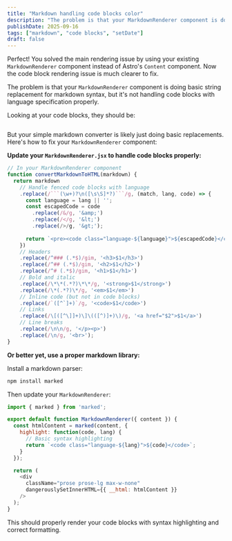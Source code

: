 ```yaml
---
title: "Markdown handling code blocks color"
description: "The problem is that your MarkdownRenderer component is doing basic string replacement for markdown syntax, but it's not handling code blocks with language specification properly."
publishDate: 2025-09-16
tags: ["markdown", "code blocks", "setDate"]
draft: false
---
```


Perfect! You solved the main rendering issue by using your existing `MarkdownRenderer` component instead of Astro's `Content` component. Now the code block rendering issue is much clearer to fix.

The problem is that your `MarkdownRenderer` component is doing basic string replacement for markdown syntax, but it's not handling code blocks with language specification properly.

Looking at your code blocks, they should be:

```yaml
```

But your simple markdown converter is likely just doing basic replacements. Here's how to fix your `MarkdownRenderer` component:

**Update your `MarkdownRenderer.jsx` to handle code blocks properly:**

```javascript
// In your MarkdownRenderer component
function convertMarkdownToHTML(markdown) {
  return markdown
    // Handle fenced code blocks with language
    .replace(/```(\w+)?\n([\s\S]*?)```/g, (match, lang, code) => {
      const language = lang || '';
      const escapedCode = code
        .replace(/&/g, '&amp;')
        .replace(/</g, '&lt;')
        .replace(/>/g, '&gt;');
      
      return `<pre><code class="language-${language}">${escapedCode}</code></pre>`;
    })
    // Headers
    .replace(/^### (.*$)/gim, '<h3>$1</h3>')
    .replace(/^## (.*$)/gim, '<h2>$1</h2>')
    .replace(/^# (.*$)/gim, '<h1>$1</h1>')
    // Bold and italic
    .replace(/\*\*(.*?)\*\*/g, '<strong>$1</strong>')
    .replace(/\*(.*?)\*/g, '<em>$1</em>')
    // Inline code (but not in code blocks)
    .replace(/`([^`]+)`/g, '<code>$1</code>')
    // Links
    .replace(/\[([^\]]+)\]\(([^)]+)\)/g, '<a href="$2">$1</a>')
    // Line breaks
    .replace(/\n\n/g, '</p><p>')
    .replace(/\n/g, '<br>');
}
```

**Or better yet, use a proper markdown library:**

Install a markdown parser:
```bash
npm install marked
```

Then update your `MarkdownRenderer`:

```javascript
import { marked } from 'marked';

export default function MarkdownRenderer({ content }) {
  const htmlContent = marked(content, {
    highlight: function(code, lang) {
      // Basic syntax highlighting
      return `<code class="language-${lang}">${code}</code>`;
    }
  });

  return (
    <div 
      className="prose prose-lg max-w-none"
      dangerouslySetInnerHTML={{ __html: htmlContent }}
    />
  );
}
```

This should properly render your code blocks with syntax highlighting and correct formatting.
